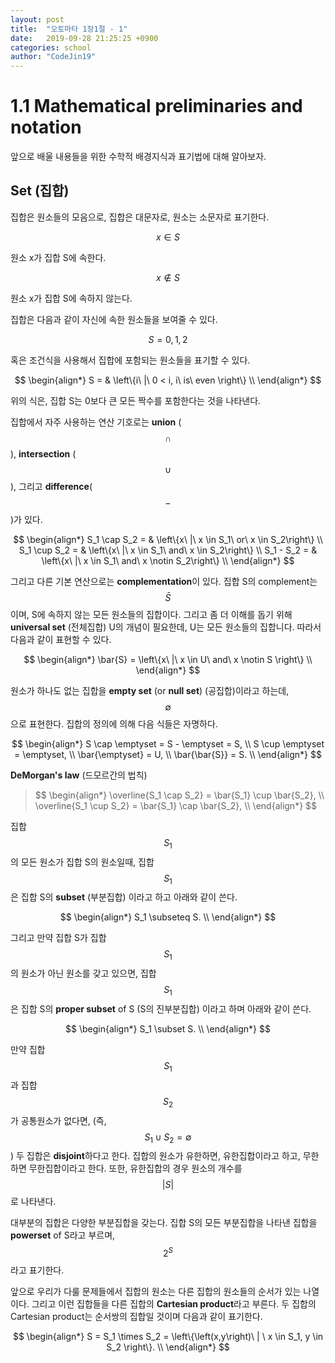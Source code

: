 ```yaml
---
layout: post
title:  "오토마타 1장1절 - 1"
date:   2019-09-28 21:25:25 +0900
categories: school
author: "CodeJin19"
---
```

# 1.1 Mathematical preliminaries and notation

앞으로 배울 내용들을 위한 수학적 배경지식과 표기법에 대해 알아보자.

## Set (집합)
집합은 원소들의 모음으로, 집합은 대문자로, 원소는 소문자로 표기한다.

$$
x \in S
$$

원소 x가 집합 S에 속한다.

$$
x \notin S
$$

원소 x가 집합 S에 속하지 않는다.

집합은 다음과 같이 자신에 속한 원소들을 보여줄 수 있다.

$$
S = {0, 1, 2}
$$

혹은 조건식을 사용해서 집합에 포함되는 원소들을 표기할 수 있다.


$$
\begin{align*}
S = & \left\{i\ |\ 0 < i, i\ is\ even \right\} \\
\end{align*}
$$

위의 식은, 집합 S는 0보다 큰 모든 짝수를 포함한다는 것을 나타낸다.

집합에서 자주 사용하는 연산 기호로는 **union** ($$\cap$$), **intersection** ($$\cup$$), 그리고 **difference**($$-$$)가 있다.

$$
\begin{align*}
S_1 \cap S_2 = & \left\{x\ |\ x \in S_1\ or\ x \in S_2\right\} \\
S_1 \cup S_2 = & \left\{x\ |\ x \in S_1\ and\ x \in S_2\right\} \\
S_1 - S_2 = & \left\{x\ |\ x \in S_1\ and\ x \notin S_2\right\} \\
\end{align*}
$$

그리고 다른 기본 연산으로는 **complementation**이 있다. 집합 S의 complement는 $$\bar{S}$$이며, S에 속하지 않는 모든 원소들의 집합이다. 그리고 좀 더 이해를 돕기 위해 **universal set** (전체집합) U의 개념이 필요한데, U는 모든 원소들의 집합니다. 따라서 다음과 같이 표현할 수 있다.

$$
\begin{align*}
\bar{S} = \left\{x\ |\ x \in U\ and\ x \notin S \right\} \\
\end{align*}
$$

원소가 하나도 없는 집합을 **empty set** (or **null set**) (공집합)이라고 하는데, $$\emptyset$$으로 표현한다. 집합의 정의에 의해 다음 식들은 자명하다.

$$
\begin{align*}
S \cap \emptyset = S - \emptyset = S, \\
S \cup \emptyset = \emptyset, \\
\bar{\emptyset} = U, \\
\bar{\bar{S}} = S. \\
\end{align*}
$$

**DeMorgan's law** (드모르간의 법칙)
<blockquote>
$$
\begin{align*}
\overline{S_1 \cap S_2} = \bar{S_1} \cup \bar{S_2}, \\
\overline{S_1 \cup S_2} = \bar{S_1} \cap \bar{S_2}, \\
\end{align*}
$$
</blockquote>

집합 $$S_1$$의 모든 원소가 집합 S의 원소일때, 집합 $$S_1$$은 집합 S의 **subset** (부분집합) 이라고 하고 아래와 같이 쓴다.

$$
\begin{align*}
S_1 \subseteq S. \\
\end{align*}
$$

그리고 만약 집합 S가 집합 $$S_1$$의 원소가 아닌 원소를 갖고 있으면, 집합 $$S_1$$은 집합 S의 **proper subset** of S (S의 진부분집합) 이라고 하며 아래와 같이 쓴다.

$$
\begin{align*}
S_1 \subset S. \\
\end{align*}
$$

만약 집합 $$S_1$$과 집합 $$S_2$$가 공통원소가 없다면, (즉, $$S_1 \cup S_2 = \emptyset$$) 두 집합은 **disjoint**하다고 한다.
집합의 원소가 유한하면, 유한집합이라고 하고, 무한하면 무한집합이라고 한다.
또한, 유한집합의 경우 원소의 개수를 $$\left\vert S \right\vert$$로 나타낸다.

대부분의 집합은 다양한 부분집합을 갖는다. 집합 S의 모든 부분집합을 나타낸 집합을 **powerset** of S라고 부르며, $$2^S$$라고 표기한다.

앞으로 우리가 다룰 문제들에서 집합의 원소는 다른 집합의 원소들의 순서가 있는 나열이다. 그리고 이런 집합들을 다른 집합의 **Cartesian product**라고 부른다. 두 집합의 Cartesian product는 순서쌍의 집합일 것이며 다음과 같이 표기한다.

$$
\begin{align*}
S = S_1 \times S_2 = \left\{\left(x,y\right)\ | \ x \in S_1, y \in S_2 \right\}. \\
\end{align*}
$$
  

